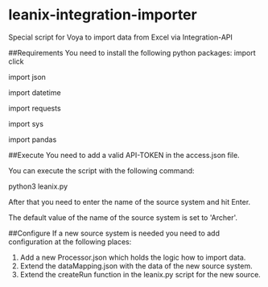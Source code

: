 # leanix-integration-importer
Special script for Voya to import data from Excel via Integration-API

##Requirements 
You need to install the following python packages: 
import click

import json

import datetime

import requests

import sys

import pandas

##Execute 
You need to add a valid API-TOKEN in the access.json file. 

You can execute the script with the following command:

python3 leanix.py <filename>

After that you need to enter the name of the source system and hit Enter. 

The default value of the name of the source system is set to 'Archer'. 

##Configure
If a new source system is needed you need to add configuration at the following places: 

1. Add a new <source>Processor.json which holds the logic how to import data. 
2. Extend the dataMapping.json with the data of the new source system. 
3. Extend the createRun function in the leanix.py script for the new source. 
